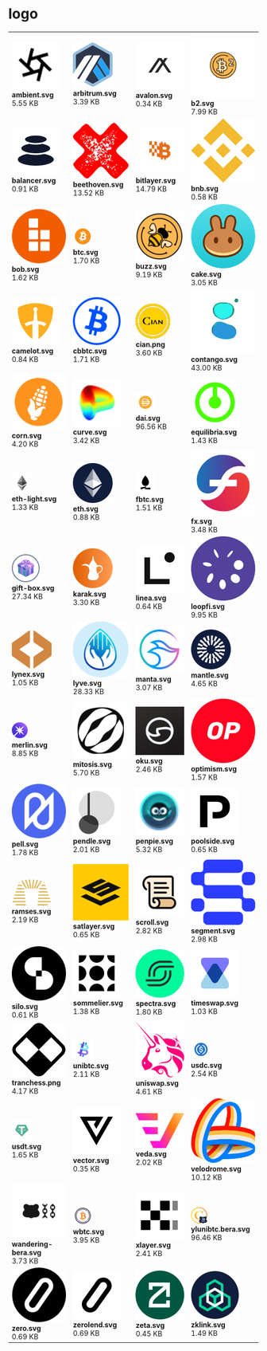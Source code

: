 # logo

|   |   |   |   |
| --- | --- | --- | --- |
| [<img src="https://raw.githubusercontent.com/Bedrock-Technology/bedrock-static/main/logo/ambient.svg" alt="ambient.svg" style="max-width: 180; max-height: 180;">](https://raw.githubusercontent.com/Bedrock-Technology/bedrock-static/main/logo/ambient.svg)<br>**ambient.svg**<br>5.55 KB | [<img src="https://raw.githubusercontent.com/Bedrock-Technology/bedrock-static/main/logo/arbitrum.svg" alt="arbitrum.svg" style="max-width: 180; max-height: 180;">](https://raw.githubusercontent.com/Bedrock-Technology/bedrock-static/main/logo/arbitrum.svg)<br>**arbitrum.svg**<br>3.39 KB | [<img src="https://raw.githubusercontent.com/Bedrock-Technology/bedrock-static/main/logo/avalon.svg" alt="avalon.svg" style="max-width: 180; max-height: 180;">](https://raw.githubusercontent.com/Bedrock-Technology/bedrock-static/main/logo/avalon.svg)<br>**avalon.svg**<br>0.34 KB | [<img src="https://raw.githubusercontent.com/Bedrock-Technology/bedrock-static/main/logo/b2.svg" alt="b2.svg" style="max-width: 180; max-height: 180;">](https://raw.githubusercontent.com/Bedrock-Technology/bedrock-static/main/logo/b2.svg)<br>**b2.svg**<br>7.99 KB |
| [<img src="https://raw.githubusercontent.com/Bedrock-Technology/bedrock-static/main/logo/balancer.svg" alt="balancer.svg" style="max-width: 180; max-height: 180;">](https://raw.githubusercontent.com/Bedrock-Technology/bedrock-static/main/logo/balancer.svg)<br>**balancer.svg**<br>0.91 KB | [<img src="https://raw.githubusercontent.com/Bedrock-Technology/bedrock-static/main/logo/beethoven.svg" alt="beethoven.svg" style="max-width: 180; max-height: 180;">](https://raw.githubusercontent.com/Bedrock-Technology/bedrock-static/main/logo/beethoven.svg)<br>**beethoven.svg**<br>13.52 KB | [<img src="https://raw.githubusercontent.com/Bedrock-Technology/bedrock-static/main/logo/bitlayer.svg" alt="bitlayer.svg" style="max-width: 180; max-height: 180;">](https://raw.githubusercontent.com/Bedrock-Technology/bedrock-static/main/logo/bitlayer.svg)<br>**bitlayer.svg**<br>14.79 KB | [<img src="https://raw.githubusercontent.com/Bedrock-Technology/bedrock-static/main/logo/bnb.svg" alt="bnb.svg" style="max-width: 180; max-height: 180;">](https://raw.githubusercontent.com/Bedrock-Technology/bedrock-static/main/logo/bnb.svg)<br>**bnb.svg**<br>0.58 KB |
| [<img src="https://raw.githubusercontent.com/Bedrock-Technology/bedrock-static/main/logo/bob.svg" alt="bob.svg" style="max-width: 180; max-height: 180;">](https://raw.githubusercontent.com/Bedrock-Technology/bedrock-static/main/logo/bob.svg)<br>**bob.svg**<br>1.62 KB | [<img src="https://raw.githubusercontent.com/Bedrock-Technology/bedrock-static/main/logo/btc.svg" alt="btc.svg" style="max-width: 180; max-height: 180;">](https://raw.githubusercontent.com/Bedrock-Technology/bedrock-static/main/logo/btc.svg)<br>**btc.svg**<br>1.70 KB | [<img src="https://raw.githubusercontent.com/Bedrock-Technology/bedrock-static/main/logo/buzz.svg" alt="buzz.svg" style="max-width: 180; max-height: 180;">](https://raw.githubusercontent.com/Bedrock-Technology/bedrock-static/main/logo/buzz.svg)<br>**buzz.svg**<br>9.19 KB | [<img src="https://raw.githubusercontent.com/Bedrock-Technology/bedrock-static/main/logo/cake.svg" alt="cake.svg" style="max-width: 180; max-height: 180;">](https://raw.githubusercontent.com/Bedrock-Technology/bedrock-static/main/logo/cake.svg)<br>**cake.svg**<br>3.05 KB |
| [<img src="https://raw.githubusercontent.com/Bedrock-Technology/bedrock-static/main/logo/camelot.svg" alt="camelot.svg" style="max-width: 180; max-height: 180;">](https://raw.githubusercontent.com/Bedrock-Technology/bedrock-static/main/logo/camelot.svg)<br>**camelot.svg**<br>0.84 KB | [<img src="https://raw.githubusercontent.com/Bedrock-Technology/bedrock-static/main/logo/cbbtc.svg" alt="cbbtc.svg" style="max-width: 180; max-height: 180;">](https://raw.githubusercontent.com/Bedrock-Technology/bedrock-static/main/logo/cbbtc.svg)<br>**cbbtc.svg**<br>1.71 KB | [<img src="https://raw.githubusercontent.com/Bedrock-Technology/bedrock-static/main/logo/cian.png" alt="cian.png" style="max-width: 180; max-height: 180;">](https://raw.githubusercontent.com/Bedrock-Technology/bedrock-static/main/logo/cian.png)<br>**cian.png**<br>3.60 KB | [<img src="https://raw.githubusercontent.com/Bedrock-Technology/bedrock-static/main/logo/contango.svg" alt="contango.svg" style="max-width: 180; max-height: 180;">](https://raw.githubusercontent.com/Bedrock-Technology/bedrock-static/main/logo/contango.svg)<br>**contango.svg**<br>43.00 KB |
| [<img src="https://raw.githubusercontent.com/Bedrock-Technology/bedrock-static/main/logo/corn.svg" alt="corn.svg" style="max-width: 180; max-height: 180;">](https://raw.githubusercontent.com/Bedrock-Technology/bedrock-static/main/logo/corn.svg)<br>**corn.svg**<br>4.20 KB | [<img src="https://raw.githubusercontent.com/Bedrock-Technology/bedrock-static/main/logo/curve.svg" alt="curve.svg" style="max-width: 180; max-height: 180;">](https://raw.githubusercontent.com/Bedrock-Technology/bedrock-static/main/logo/curve.svg)<br>**curve.svg**<br>3.42 KB | [<img src="https://raw.githubusercontent.com/Bedrock-Technology/bedrock-static/main/logo/dai.svg" alt="dai.svg" style="max-width: 180; max-height: 180;">](https://raw.githubusercontent.com/Bedrock-Technology/bedrock-static/main/logo/dai.svg)<br>**dai.svg**<br>96.56 KB | [<img src="https://raw.githubusercontent.com/Bedrock-Technology/bedrock-static/main/logo/equilibria.svg" alt="equilibria.svg" style="max-width: 180; max-height: 180;">](https://raw.githubusercontent.com/Bedrock-Technology/bedrock-static/main/logo/equilibria.svg)<br>**equilibria.svg**<br>1.43 KB |
| [<img src="https://raw.githubusercontent.com/Bedrock-Technology/bedrock-static/main/logo/eth-light.svg" alt="eth-light.svg" style="max-width: 180; max-height: 180;">](https://raw.githubusercontent.com/Bedrock-Technology/bedrock-static/main/logo/eth-light.svg)<br>**eth-light.svg**<br>1.33 KB | [<img src="https://raw.githubusercontent.com/Bedrock-Technology/bedrock-static/main/logo/eth.svg" alt="eth.svg" style="max-width: 180; max-height: 180;">](https://raw.githubusercontent.com/Bedrock-Technology/bedrock-static/main/logo/eth.svg)<br>**eth.svg**<br>0.88 KB | [<img src="https://raw.githubusercontent.com/Bedrock-Technology/bedrock-static/main/logo/fbtc.svg" alt="fbtc.svg" style="max-width: 180; max-height: 180;">](https://raw.githubusercontent.com/Bedrock-Technology/bedrock-static/main/logo/fbtc.svg)<br>**fbtc.svg**<br>1.51 KB | [<img src="https://raw.githubusercontent.com/Bedrock-Technology/bedrock-static/main/logo/fx.svg" alt="fx.svg" style="max-width: 180; max-height: 180;">](https://raw.githubusercontent.com/Bedrock-Technology/bedrock-static/main/logo/fx.svg)<br>**fx.svg**<br>3.48 KB |
| [<img src="https://raw.githubusercontent.com/Bedrock-Technology/bedrock-static/main/logo/gift-box.svg" alt="gift-box.svg" style="max-width: 180; max-height: 180;">](https://raw.githubusercontent.com/Bedrock-Technology/bedrock-static/main/logo/gift-box.svg)<br>**gift-box.svg**<br>27.34 KB | [<img src="https://raw.githubusercontent.com/Bedrock-Technology/bedrock-static/main/logo/karak.svg" alt="karak.svg" style="max-width: 180; max-height: 180;">](https://raw.githubusercontent.com/Bedrock-Technology/bedrock-static/main/logo/karak.svg)<br>**karak.svg**<br>3.30 KB | [<img src="https://raw.githubusercontent.com/Bedrock-Technology/bedrock-static/main/logo/linea.svg" alt="linea.svg" style="max-width: 180; max-height: 180;">](https://raw.githubusercontent.com/Bedrock-Technology/bedrock-static/main/logo/linea.svg)<br>**linea.svg**<br>0.64 KB | [<img src="https://raw.githubusercontent.com/Bedrock-Technology/bedrock-static/main/logo/loopfi.svg" alt="loopfi.svg" style="max-width: 180; max-height: 180;">](https://raw.githubusercontent.com/Bedrock-Technology/bedrock-static/main/logo/loopfi.svg)<br>**loopfi.svg**<br>9.95 KB |
| [<img src="https://raw.githubusercontent.com/Bedrock-Technology/bedrock-static/main/logo/lynex.svg" alt="lynex.svg" style="max-width: 180; max-height: 180;">](https://raw.githubusercontent.com/Bedrock-Technology/bedrock-static/main/logo/lynex.svg)<br>**lynex.svg**<br>1.05 KB | [<img src="https://raw.githubusercontent.com/Bedrock-Technology/bedrock-static/main/logo/lyve.svg" alt="lyve.svg" style="max-width: 180; max-height: 180;">](https://raw.githubusercontent.com/Bedrock-Technology/bedrock-static/main/logo/lyve.svg)<br>**lyve.svg**<br>28.33 KB | [<img src="https://raw.githubusercontent.com/Bedrock-Technology/bedrock-static/main/logo/manta.svg" alt="manta.svg" style="max-width: 180; max-height: 180;">](https://raw.githubusercontent.com/Bedrock-Technology/bedrock-static/main/logo/manta.svg)<br>**manta.svg**<br>3.07 KB | [<img src="https://raw.githubusercontent.com/Bedrock-Technology/bedrock-static/main/logo/mantle.svg" alt="mantle.svg" style="max-width: 180; max-height: 180;">](https://raw.githubusercontent.com/Bedrock-Technology/bedrock-static/main/logo/mantle.svg)<br>**mantle.svg**<br>4.65 KB |
| [<img src="https://raw.githubusercontent.com/Bedrock-Technology/bedrock-static/main/logo/merlin.svg" alt="merlin.svg" style="max-width: 180; max-height: 180;">](https://raw.githubusercontent.com/Bedrock-Technology/bedrock-static/main/logo/merlin.svg)<br>**merlin.svg**<br>8.85 KB | [<img src="https://raw.githubusercontent.com/Bedrock-Technology/bedrock-static/main/logo/mitosis.svg" alt="mitosis.svg" style="max-width: 180; max-height: 180;">](https://raw.githubusercontent.com/Bedrock-Technology/bedrock-static/main/logo/mitosis.svg)<br>**mitosis.svg**<br>5.70 KB | [<img src="https://raw.githubusercontent.com/Bedrock-Technology/bedrock-static/main/logo/oku.svg" alt="oku.svg" style="max-width: 180; max-height: 180;">](https://raw.githubusercontent.com/Bedrock-Technology/bedrock-static/main/logo/oku.svg)<br>**oku.svg**<br>2.46 KB | [<img src="https://raw.githubusercontent.com/Bedrock-Technology/bedrock-static/main/logo/optimism.svg" alt="optimism.svg" style="max-width: 180; max-height: 180;">](https://raw.githubusercontent.com/Bedrock-Technology/bedrock-static/main/logo/optimism.svg)<br>**optimism.svg**<br>1.57 KB |
| [<img src="https://raw.githubusercontent.com/Bedrock-Technology/bedrock-static/main/logo/pell.svg" alt="pell.svg" style="max-width: 180; max-height: 180;">](https://raw.githubusercontent.com/Bedrock-Technology/bedrock-static/main/logo/pell.svg)<br>**pell.svg**<br>1.78 KB | [<img src="https://raw.githubusercontent.com/Bedrock-Technology/bedrock-static/main/logo/pendle.svg" alt="pendle.svg" style="max-width: 180; max-height: 180;">](https://raw.githubusercontent.com/Bedrock-Technology/bedrock-static/main/logo/pendle.svg)<br>**pendle.svg**<br>2.01 KB | [<img src="https://raw.githubusercontent.com/Bedrock-Technology/bedrock-static/main/logo/penpie.svg" alt="penpie.svg" style="max-width: 180; max-height: 180;">](https://raw.githubusercontent.com/Bedrock-Technology/bedrock-static/main/logo/penpie.svg)<br>**penpie.svg**<br>5.32 KB | [<img src="https://raw.githubusercontent.com/Bedrock-Technology/bedrock-static/main/logo/poolside.svg" alt="poolside.svg" style="max-width: 180; max-height: 180;">](https://raw.githubusercontent.com/Bedrock-Technology/bedrock-static/main/logo/poolside.svg)<br>**poolside.svg**<br>0.65 KB |
| [<img src="https://raw.githubusercontent.com/Bedrock-Technology/bedrock-static/main/logo/ramses.svg" alt="ramses.svg" style="max-width: 180; max-height: 180;">](https://raw.githubusercontent.com/Bedrock-Technology/bedrock-static/main/logo/ramses.svg)<br>**ramses.svg**<br>2.19 KB | [<img src="https://raw.githubusercontent.com/Bedrock-Technology/bedrock-static/main/logo/satlayer.svg" alt="satlayer.svg" style="max-width: 180; max-height: 180;">](https://raw.githubusercontent.com/Bedrock-Technology/bedrock-static/main/logo/satlayer.svg)<br>**satlayer.svg**<br>0.65 KB | [<img src="https://raw.githubusercontent.com/Bedrock-Technology/bedrock-static/main/logo/scroll.svg" alt="scroll.svg" style="max-width: 180; max-height: 180;">](https://raw.githubusercontent.com/Bedrock-Technology/bedrock-static/main/logo/scroll.svg)<br>**scroll.svg**<br>2.82 KB | [<img src="https://raw.githubusercontent.com/Bedrock-Technology/bedrock-static/main/logo/segment.svg" alt="segment.svg" style="max-width: 180; max-height: 180;">](https://raw.githubusercontent.com/Bedrock-Technology/bedrock-static/main/logo/segment.svg)<br>**segment.svg**<br>2.98 KB |
| [<img src="https://raw.githubusercontent.com/Bedrock-Technology/bedrock-static/main/logo/silo.svg" alt="silo.svg" style="max-width: 180; max-height: 180;">](https://raw.githubusercontent.com/Bedrock-Technology/bedrock-static/main/logo/silo.svg)<br>**silo.svg**<br>0.61 KB | [<img src="https://raw.githubusercontent.com/Bedrock-Technology/bedrock-static/main/logo/sommelier.svg" alt="sommelier.svg" style="max-width: 180; max-height: 180;">](https://raw.githubusercontent.com/Bedrock-Technology/bedrock-static/main/logo/sommelier.svg)<br>**sommelier.svg**<br>1.38 KB | [<img src="https://raw.githubusercontent.com/Bedrock-Technology/bedrock-static/main/logo/spectra.svg" alt="spectra.svg" style="max-width: 180; max-height: 180;">](https://raw.githubusercontent.com/Bedrock-Technology/bedrock-static/main/logo/spectra.svg)<br>**spectra.svg**<br>1.80 KB | [<img src="https://raw.githubusercontent.com/Bedrock-Technology/bedrock-static/main/logo/timeswap.svg" alt="timeswap.svg" style="max-width: 180; max-height: 180;">](https://raw.githubusercontent.com/Bedrock-Technology/bedrock-static/main/logo/timeswap.svg)<br>**timeswap.svg**<br>1.03 KB |
| [<img src="https://raw.githubusercontent.com/Bedrock-Technology/bedrock-static/main/logo/tranchess.png" alt="tranchess.png" style="max-width: 180; max-height: 180;">](https://raw.githubusercontent.com/Bedrock-Technology/bedrock-static/main/logo/tranchess.png)<br>**tranchess.png**<br>4.17 KB | [<img src="https://raw.githubusercontent.com/Bedrock-Technology/bedrock-static/main/logo/unibtc.svg" alt="unibtc.svg" style="max-width: 180; max-height: 180;">](https://raw.githubusercontent.com/Bedrock-Technology/bedrock-static/main/logo/unibtc.svg)<br>**unibtc.svg**<br>2.11 KB | [<img src="https://raw.githubusercontent.com/Bedrock-Technology/bedrock-static/main/logo/uniswap.svg" alt="uniswap.svg" style="max-width: 180; max-height: 180;">](https://raw.githubusercontent.com/Bedrock-Technology/bedrock-static/main/logo/uniswap.svg)<br>**uniswap.svg**<br>4.61 KB | [<img src="https://raw.githubusercontent.com/Bedrock-Technology/bedrock-static/main/logo/usdc.svg" alt="usdc.svg" style="max-width: 180; max-height: 180;">](https://raw.githubusercontent.com/Bedrock-Technology/bedrock-static/main/logo/usdc.svg)<br>**usdc.svg**<br>2.54 KB |
| [<img src="https://raw.githubusercontent.com/Bedrock-Technology/bedrock-static/main/logo/usdt.svg" alt="usdt.svg" style="max-width: 180; max-height: 180;">](https://raw.githubusercontent.com/Bedrock-Technology/bedrock-static/main/logo/usdt.svg)<br>**usdt.svg**<br>1.65 KB | [<img src="https://raw.githubusercontent.com/Bedrock-Technology/bedrock-static/main/logo/vector.svg" alt="vector.svg" style="max-width: 180; max-height: 180;">](https://raw.githubusercontent.com/Bedrock-Technology/bedrock-static/main/logo/vector.svg)<br>**vector.svg**<br>0.35 KB | [<img src="https://raw.githubusercontent.com/Bedrock-Technology/bedrock-static/main/logo/veda.svg" alt="veda.svg" style="max-width: 180; max-height: 180;">](https://raw.githubusercontent.com/Bedrock-Technology/bedrock-static/main/logo/veda.svg)<br>**veda.svg**<br>2.02 KB | [<img src="https://raw.githubusercontent.com/Bedrock-Technology/bedrock-static/main/logo/velodrome.svg" alt="velodrome.svg" style="max-width: 180; max-height: 180;">](https://raw.githubusercontent.com/Bedrock-Technology/bedrock-static/main/logo/velodrome.svg)<br>**velodrome.svg**<br>10.12 KB |
| [<img src="https://raw.githubusercontent.com/Bedrock-Technology/bedrock-static/main/logo/wandering-bera.svg" alt="wandering-bera.svg" style="max-width: 180; max-height: 180;">](https://raw.githubusercontent.com/Bedrock-Technology/bedrock-static/main/logo/wandering-bera.svg)<br>**wandering-bera.svg**<br>3.73 KB | [<img src="https://raw.githubusercontent.com/Bedrock-Technology/bedrock-static/main/logo/wbtc.svg" alt="wbtc.svg" style="max-width: 180; max-height: 180;">](https://raw.githubusercontent.com/Bedrock-Technology/bedrock-static/main/logo/wbtc.svg)<br>**wbtc.svg**<br>3.95 KB | [<img src="https://raw.githubusercontent.com/Bedrock-Technology/bedrock-static/main/logo/xlayer.svg" alt="xlayer.svg" style="max-width: 180; max-height: 180;">](https://raw.githubusercontent.com/Bedrock-Technology/bedrock-static/main/logo/xlayer.svg)<br>**xlayer.svg**<br>2.41 KB | [<img src="https://raw.githubusercontent.com/Bedrock-Technology/bedrock-static/main/logo/ylunibtc.bera.svg" alt="ylunibtc.bera.svg" style="max-width: 180; max-height: 180;">](https://raw.githubusercontent.com/Bedrock-Technology/bedrock-static/main/logo/ylunibtc.bera.svg)<br>**ylunibtc.bera.svg**<br>96.46 KB |
| [<img src="https://raw.githubusercontent.com/Bedrock-Technology/bedrock-static/main/logo/zero.svg" alt="zero.svg" style="max-width: 180; max-height: 180;">](https://raw.githubusercontent.com/Bedrock-Technology/bedrock-static/main/logo/zero.svg)<br>**zero.svg**<br>0.69 KB | [<img src="https://raw.githubusercontent.com/Bedrock-Technology/bedrock-static/main/logo/zerolend.svg" alt="zerolend.svg" style="max-width: 180; max-height: 180;">](https://raw.githubusercontent.com/Bedrock-Technology/bedrock-static/main/logo/zerolend.svg)<br>**zerolend.svg**<br>0.69 KB | [<img src="https://raw.githubusercontent.com/Bedrock-Technology/bedrock-static/main/logo/zeta.svg" alt="zeta.svg" style="max-width: 180; max-height: 180;">](https://raw.githubusercontent.com/Bedrock-Technology/bedrock-static/main/logo/zeta.svg)<br>**zeta.svg**<br>0.45 KB | [<img src="https://raw.githubusercontent.com/Bedrock-Technology/bedrock-static/main/logo/zklink.svg" alt="zklink.svg" style="max-width: 180; max-height: 180;">](https://raw.githubusercontent.com/Bedrock-Technology/bedrock-static/main/logo/zklink.svg)<br>**zklink.svg**<br>1.49 KB |
